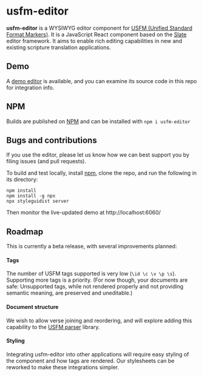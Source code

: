 # usfm-editor
**usfm-editor** is a WYSIWYG editor component for [USFM (Unified Standard
Format Markers)](https://ubsicap.github.io/usfm/). It is a JavaScript React
component based on the [Slate](https://github.com/ianstormtaylor/slate) editor
framework. It aims to enable rich editing capabilities in new and existing
scripture translation applications.

## Demo
A [demo editor](https://friendsofagape.github.io/usfm-editor/) is available, 
and you can examine its source code in this repo for integration info.

## NPM
Builds are published on [NPM](https://www.npmjs.com/package/usfm-editor) and
can be installed with `npm i usfm-editor`

## Bugs and contributions
If you use the editor, please let us know how we can best support you by filing
issues (and pull requests).

To build and test locally, install [npm](https://www.npmjs.com/get-npm), clone
the repo, and run the following in its directory:
```shell
npm install
npm install -g npx
npx styleguidist server
```
Then monitor the live-updated demo at http://localhost:6060/

## Roadmap
This is currently a beta release, with several improvements planned:

#### Tags
The number of USFM tags supported is very low (`\id \c \v \p \s`). Supporting
more tags is a priority. (For now though, your documents are safe: Unsupported
tags, while not rendered properly and not providing semantic meaning, are
preserved and uneditable.)

#### Document structure
We wish to allow verse joining and reordering, and will explore adding this
capability to the [USFM parser](https://github.com/unfoldingWord/usfm-js)
library.

#### Styling
Integrating usfm-editor into other applications will require easy styling of
the component and how tags are rendered. Our stylesheets can be reworked to
make these integrations simpler.
